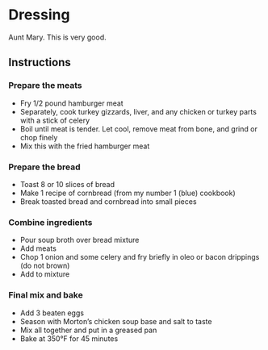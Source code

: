 # Dressing

Aunt Mary. This is very good.

## Instructions

### Prepare the meats

- Fry 1/2 pound hamburger meat
- Separately, cook turkey gizzards, liver, and any chicken or turkey parts with a stick of celery
- Boil until meat is tender. Let cool, remove meat from bone, and grind or chop finely
- Mix this with the fried hamburger meat

### Prepare the bread

- Toast 8 or 10 slices of bread
- Make 1 recipe of cornbread (from my number 1 (blue) cookbook)
- Break toasted bread and cornbread into small pieces

### Combine ingredients

- Pour soup broth over bread mixture
- Add meats
- Chop 1 onion and some celery and fry briefly in oleo or bacon drippings (do not brown)
- Add to mixture

### Final mix and bake

- Add 3 beaten eggs
- Season with Morton’s chicken soup base and salt to taste
- Mix all together and put in a greased pan
- Bake at 350°F for 45 minutes
